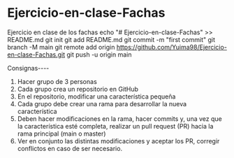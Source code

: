 # Ejercicio-en-clase-Fachas
Ejercicio en clase de los fachas
echo "# Ejercicio-en-clase-Fachas" >> README.md
git init
git add README.md
git commit -m "first commit"
git branch -M main
git remote add origin https://github.com/Yuima98/Ejercicio-en-clase-Fachas.git
git push -u origin main

Consignas----

1. Hacer grupo de 3 personas
2. Cada grupo crea un repositorio en GitHub
3. En el repositorio, modificar una característica pequeña
4. Cada grupo debe crear una rama para desarrollar la nueva característica
5. Deben hacer modificaciones en la rama, hacer commits y, una vez que la característica
esté completa, realizar un pull request (PR) hacia la rama principal (main o master)
6. Ver en conjunto las distintas modificaciones y aceptar los PR, corregir conflictos en caso
de ser necesario.